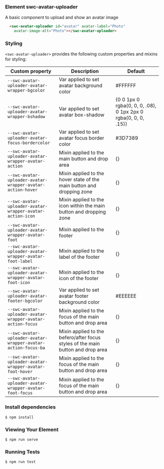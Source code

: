 ### Element swc-avatar-uploader

A basic component to upload and show an avatar image

```html
  <swc-avatar-uploader id="avatar" avatar-label="Photo"
    avatar-image-alt="Photo"></swc-avatar-uploader>
```

### Styling

`<swc-avatar-uploader>` provides the following custom properties and mixins for styling:

Custom property | Description | Default
----------------|-------------|----------
`--swc-avatar-uploader-avatar-wrapper-bgcolor` | Var applied to set avatar background color | #FFFFFF
`--swc-avatar-uploader-avatar-wrapper-bshadow` | Var applied to set avatar box-shadow | {0 0 1px 0 rgba(0, 0, 0, .08), 0 1px 2px 0 rgba(0, 0, 0, .15)}
`--swc-avatar-uploader-avatar-focus-bordercolor` | Var applied to set avatar focus border color | #3D7389 
`--swc-avatar-uploader-avatar-wrapper-avatar-action` | Mixin applied to the main button and drop area | {}
`--swc-avatar-uploader-avatar-wrapper-avatar-action-hover` | Mixin applied to the hover state of the main button and dropping zone | {}
`--swc-avatar-uploader-avatar-wrapper-avatar-action-icon` | Mixin applied to the icon within the main button and dropping zone | {}
`--swc-avatar-uploader-avatar-wrapper-avatar-foot` | Mixin applied to the footer | {}
`--swc-avatar-uploader-avatar-wrapper-avatar-foot-label` | Mixin applied to the label of the footer | {}
`--swc-avatar-uploader-avatar-wrapper-avatar-foot-icon` | Mixin applied to the icon of the footer | {}
`--swc-avatar-uploader-avatar-footer-bgcolor` | Var applied to set avatar footer background color | #EEEEEE
`--swc-avatar-uploader-avatar-wrapper-avatar-action-focus` | Mixin applied to the focus of the main button and drop area | {}
`--swc-avatar-uploader-avatar-wrapper-avatar-action-focus-ba` | Mixin applied to the befero/after focus styles of the main button and drop area | {}
`--swc-avatar-uploader-avatar-wrapper-avatar-foot-hover` | Mixin applied to the focus of the main button and drop area | {}
`--swc-avatar-uploader-avatar-wrapper-avatar-foot-focus` | Mixin applied to the focus of the main button and drop area | {}

### Install dependencies

```
$ npm install
```

### Viewing Your Element

```
$ npm run serve
```

### Running Tests

```
$ npm run test
```
